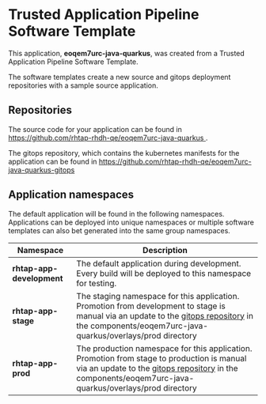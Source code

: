 # Trusted Application Pipeline Software Template

This application, **eoqem7urc-java-quarkus**, was created from a Trusted Application Pipeline Software Template.

The software templates create a new source and gitops deployment repositories with a sample source application. 

## Repositories

The source code for your application can be found in [https://github.com/rhtap-rhdh-qe/eoqem7urc-java-quarkus ](https://github.com/rhtap-rhdh-qe/eoqem7urc-java-quarkus ).
 
The gitops repository, which contains the kubernetes manifests for the application can be found in 
[https://github.com/rhtap-rhdh-qe/eoqem7urc-java-quarkus-gitops ](https://github.com/rhtap-rhdh-qe/eoqem7urc-java-quarkus-gitops ) 

## Application namespaces 

The default application will be found in the following namespaces. Applications can be deployed into unique namespaces or multiple software templates can also bet generated into the same group namespaces.  

|  Namespace   |  Description   |  
| -------- | -------- |   
| **rhtap-app-development** | The default application during development. Every build will be deployed to this namespace for testing. | 
| **rhtap-app-stage** | The staging namespace for this application. Promotion from development to stage is manual via an update to the [gitops repository](https://github.com/rhtap-rhdh-qe/eoqem7urc-java-quarkus-gitops ) in the components/eoqem7urc-java-quarkus/overlays/prod directory |  
| **rhtap-app-prod** | The production namespace for this application. Promotion from stage to production is manual via an update to the [gitops repository](https://github.com/rhtap-rhdh-qe/eoqem7urc-java-quarkus-gitops ) in the components/eoqem7urc-java-quarkus/overlays/prod directory | 